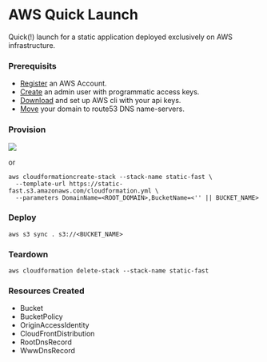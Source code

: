 # AWS Quick Launch

Quick(!) launch for a static application deployed exclusively on AWS infrastructure.


### Prerequisits

- [Register](https://portal.aws.amazon.com/billing/signup) an AWS Account.
- [Create](https://docs.aws.amazon.com/IAM/latest/UserGuide/id_users_create.html#id_users_create_console) an admin user with programmatic access keys.
- [Download](https://docs.aws.amazon.com/cli/latest/userguide/install-cliv2.html) and set up AWS cli with your api keys.
- [Move](https://docs.aws.amazon.com/Route53/latest/DeveloperGuide/MigratingDNS.html) your domain to route53 DNS name-servers.


### Provision
[<img src="https://s3.amazonaws.com/cloudformation-examples/cloudformation-launch-stack.png">](https://console.aws.amazon.com/cloudformation/home?region=us-east-1#/stacks/new?stackName=static-fast&templateURL=https://static-fast.s3.amazonaws.com/cloudformation.yml)

or

```
aws cloudformationcreate-stack --stack-name static-fast \
  --template-url https://static-fast.s3.amazonaws.com/cloudformation.yml \
  --parameters DomainName=<ROOT_DOMAIN>,BucketName=<'' || BUCKET_NAME>
```

### Deploy

```
aws s3 sync . s3://<BUCKET_NAME>
```

### Teardown

```
aws cloudformation delete-stack --stack-name static-fast
```

### Resources Created

- Bucket
- BucketPolicy
- OriginAccessIdentity
- CloudFrontDistribution
- RootDnsRecord
- WwwDnsRecord

####
